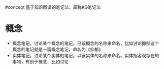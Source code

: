#concept 
基于知识图谱的笔记法，简称KG笔记法

# 概念
- 概念笔记。讨论某个概念的笔记，已该概念的名称来命名，比如讨论抑郁这个概念的笔记就是一篇概念笔记，命名为《抑郁》
- 实体笔记。讨论某个实体的笔记，以该实体的名称来命名。实体指客观存在的事物，有别于概念，比如讨论